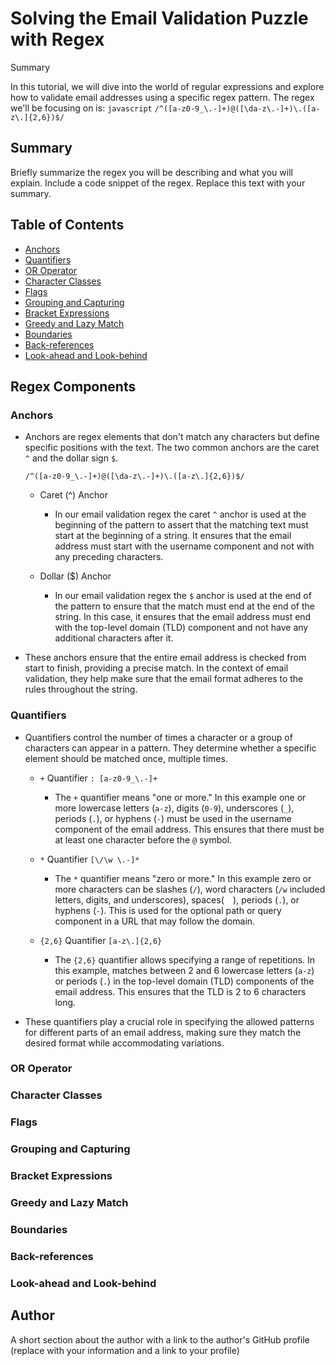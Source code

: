 # Solving the Email Validation Puzzle with Regex

Summary

In this tutorial, we will dive into the world of regular expressions and explore how to validate email addresses using a specific regex pattern. The regex we'll be focusing on is:
`javascript`
`/^([a-z0-9_\.-]+)@([\da-z\.-]+)\.([a-z\.]{2,6})$/`

## Summary

Briefly summarize the regex you will be describing and what you will explain. Include a code snippet of the regex. Replace this text with your summary.

## Table of Contents

- [Anchors](#anchors)
- [Quantifiers](#quantifiers)
- [OR Operator](#or-operator)
- [Character Classes](#character-classes)
- [Flags](#flags)
- [Grouping and Capturing](#grouping-and-capturing)
- [Bracket Expressions](#bracket-expressions)
- [Greedy and Lazy Match](#greedy-and-lazy-match)
- [Boundaries](#boundaries)
- [Back-references](#back-references)
- [Look-ahead and Look-behind](#look-ahead-and-look-behind)

## Regex Components

### Anchors

- Anchors are regex elements that don't match any characters but define specific positions with the text. The two common anchors are the caret `^` and the dollar sign `$`.

  `/^([a-z0-9_\.-]+)@([\da-z\.-]+)\.([a-z\.]{2,6})$/`

  - Caret (^) Anchor

    - In our email validation regex the caret `^` anchor is used at the beginning of the pattern to assert that the matching text must start at the beginning of a string. It ensures that the email address must start with the username component and not with any preceding characters.

  - Dollar ($) Anchor

    - In our email validation regex the `$` anchor is used at the end of the pattern to ensure that the match must end at the end of the string. In this case, it ensures that the email address must end with the top-level domain (TLD) component and not have any additional characters after it.

- These anchors ensure that the entire email address is checked from start to finish, providing a precise match. In the context of email validation, they help make sure that the email format adheres to the rules throughout the string.

### Quantifiers

- Quantifiers control the number of times a character or a group of characters can appear in a pattern. They determine whether a specific element should be matched once, multiple times.

  - `+` Quantifier
    `: [a-z0-9_\.-]+`

    - The `+` quantifier means "one or more." In this example one or more lowercase letters (`a-z`), digits (`0-9`), underscores (`_`), periods (`.`), or hyphens (`-`) must be used in the username component of the email address. This ensures that there must be at least one character before the `@` symbol.

  - `*` Quantifier
    `[\/\w \.-]*`

    - The `*` quantifier means "zero or more." In this example zero or more characters can be slashes (`/`), word characters (`/w` included letters, digits, and underscores), spaces(`  `), periods (`.`), or hyphens (`-`). This is used for the optional path or query component in a URL that may follow the domain.

  - `{2,6}` Quantifier
    `[a-z\.]{2,6}`

    - The `{2,6}` quantifier allows specifying a range of repetitions. In this example, matches between 2 and 6 lowercase letters (`a-z`) or periods (`.`) in the top-level domain (TLD) components of the email address. This ensures that the TLD is 2 to 6 characters long.

- These quantifiers play a crucial role in specifying the allowed patterns for different parts of an email address, making sure they match the desired format while accommodating variations.

### OR Operator

### Character Classes

### Flags

### Grouping and Capturing

### Bracket Expressions

### Greedy and Lazy Match

### Boundaries

### Back-references

### Look-ahead and Look-behind

## Author

A short section about the author with a link to the author's GitHub profile (replace with your information and a link to your profile)

```

```
